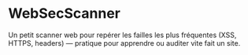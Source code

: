 # WebSecScanner
Un petit scanner web pour repérer les failles les plus fréquentes (XSS, HTTPS, headers) — pratique pour apprendre ou auditer vite fait un site.
